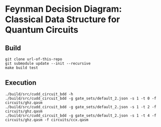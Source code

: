 # Feynman Decision Diagram: Classical Data Structure for Quantum Circuits

## Build

```commandline
git clone url-of-this-repo
git submodule update --init --recursive
make build test
```

## Execution

```commandline
./build/src/cudd_circuit_bdd -h
./build/src/cudd_circuit_bdd -g gate_sets/default_2.json -s 1 -t 0 -f circuits/ghz.qasm
./build/src/cudd_circuit_bdd -g gate_sets/default_2.json -s 1 -t 2 -f circuits/ghz.qasm
./build/src/cudd_circuit_bdd -g gate_sets/default_2.json -s 1 -t 4 -f circuits/ghz.qasm -f circuits/ccx.qasm
```
